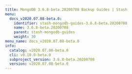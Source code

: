 ```yaml
---
title: MongoDB 3.6.8-beta.20200708 Backup Guides | Stash
menu:
  docs_v2020.07.08-beta.0:
    identifier: stash-mongodb-guides-3.6.8-beta.20200708
    name: 3.6.8-beta.20200708
    parent: stash-mongodb-guides
    weight: 30
menu_name: docs_v2020.07.08-beta.0
info:
  catalog: v2020.07.08-beta.0
  cli: v0.10.0-beta.0
  subproject_version: 3.6.8-beta.20200708
  version: v2020.07.08-beta.0
---
```


